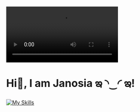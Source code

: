 <video controls src="https://github.com/Janosia/Janosia/blob/main/assets/dogs.mp4" title="Title"></video>
# Hi🫧, I am Janosia ఇ ◝‿◜ ఇ! 

[![My Skills](https://skillicons.dev/icons?i=js,html,css,c,cpp,python,solidity,linux,latex&perline=3)](https://skillicons.dev)

